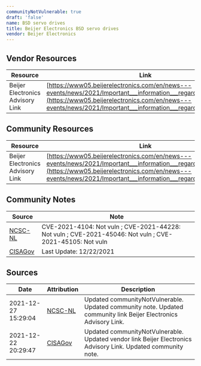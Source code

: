 ```yaml
---
communityNotVulnerable: true
draft: 'false'
name: BSD servo drives
title: Beijer Electronics BSD servo drives
vendor: Beijer Electronics
---
```


## Vendor Resources
| Resource | Link |
| --- | --- |
| Beijer Electronics Advisory Link | [https://www05.beijerelectronics.com/en/news---events/news/2021/Important___information___regarding___Log4Shell](https://www05.beijerelectronics.com/en/news---events/news/2021/Important___information___regarding___Log4Shell) |

## Community Resources
| Resource | Link |
| --- | --- |
| Beijer Electronics Advisory Link | [https://www05.beijerelectronics.com/en/news---events/news/2021/Important___information___regarding___Log4Shell](https://www05.beijerelectronics.com/en/news---events/news/2021/Important___information___regarding___Log4Shell) |

## Community Notes
| Source | Note |
| --- | --- |
| [NCSC-NL](https://github.com/NCSC-NL/log4shell/blob/main/software/README.md) | CVE-2021-4104: Not vuln ; CVE-2021-44228: Not vuln ; CVE-2021-45046: Not vuln ; CVE-2021-45105: Not vuln </ul> |
| [CISAGov](https://raw.githubusercontent.com/cisagov/log4j-affected-db/develop/README.md) | Last Update: 12/22/2021 |

## Sources
| Date | Attribution | Description |
| --- | --- | --- |
| 2021-12-27 15:29:04 | [NCSC-NL](https://github.com/NCSC-NL/log4shell/blob/main/software/README.md) | Updated communityNotVulnerable. Updated community note. Updated community link Beijer Electronics Advisory Link.  |
| 2021-12-22 20:29:47 | [CISAGov](https://raw.githubusercontent.com/cisagov/log4j-affected-db/develop/README.md) | Updated communityNotVulnerable. Updated vendor link Beijer Electronics Advisory Link. Updated community note.  |
